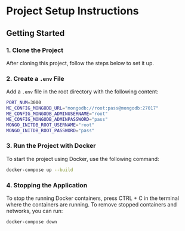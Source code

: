 # Project Setup Instructions

## Getting Started

### 1. Clone the Project

After cloning this project, follow the steps below to set it up.

### 2. Create a `.env` File

Add a `.env` file in the root directory with the following content:

```bash
PORT_NUM=3000
ME_CONFIG_MONGODB_URL="mongodb://root:pass@mongodb:27017"
ME_CONFIG_MONGODB_ADMINUSERNAME="root"
ME_CONFIG_MONGODB_ADMINPASSWORD="pass"
MONGO_INITDB_ROOT_USERNAME="root"
MONGO_INITDB_ROOT_PASSWORD="pass"
```

### 3. Run the Project with Docker

To start the project using Docker, use the following command:

```bash
docker-compose up --build
```

### 4. Stopping the Application

To stop the running Docker containers, press CTRL + C in the terminal where the containers are running. To remove stopped containers and networks, you can run:

```bash
docker-compose down
```
